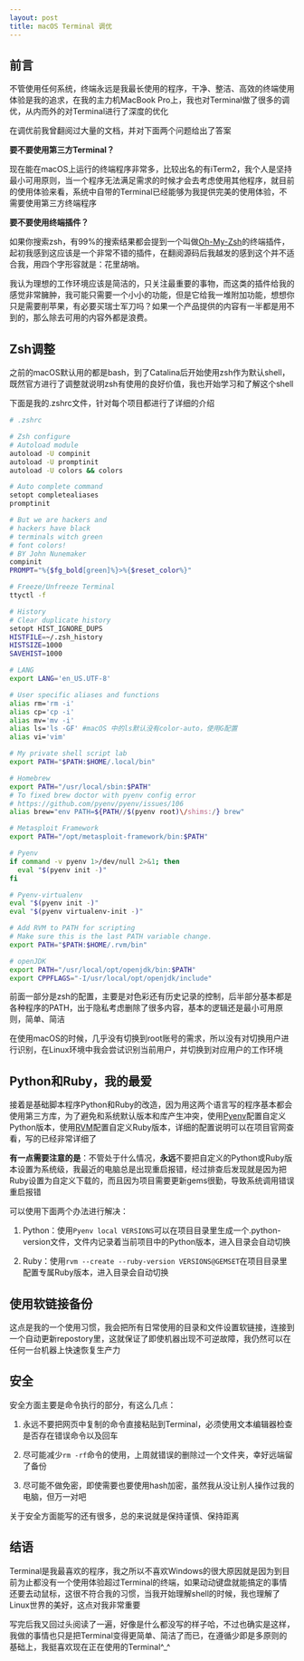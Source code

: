 ```yaml
---
layout: post
title: macOS Terminal 调优
---
```


## 前言

不管使用任何系统，终端永远是我最长使用的程序，干净、整洁、高效的终端使用体验是我的追求，在我的主力机MacBook Pro上，我也对Terminal做了很多的调优，从内而外的对Terminal进行了深度的优化

在调优前我曾翻阅过大量的文档，并对下面两个问题给出了答案

**要不要使用第三方Terminal？**

现在能在macOS上运行的终端程序非常多，比较出名的有iTerm2，我个人是坚持最小可用原则，当一个程序无法满足需求的时候才会去考虑使用其他程序，就目前的使用体验来看，系统中自带的Terminal已经能够为我提供完美的使用体验，不需要使用第三方终端程序

**要不要使用终端插件？**

如果你搜索zsh，有99%的搜索结果都会提到一个叫做[Oh-My-Zsh](https://ohmyz.sh)的终端插件，起初我感到这应该是一个非常不错的插件，在翻阅源码后我越发的感到这个并不适合我，用四个字形容就是：花里胡哨。

我认为理想的工作环境应该是简洁的，只关注最重要的事物，而这类的插件给我的感觉非常臃肿，我可能只需要一个小小的功能，但是它给我一堆附加功能，想想你只是需要削苹果，有必要买瑞士军刀吗？如果一个产品提供的内容有一半都是用不到的，那么除去可用的内容外都是浪费。

## Zsh调整

之前的macOS默认用的都是bash，到了Catalina后开始使用zsh作为默认shell，既然官方进行了调整就说明zsh有使用的良好价值，我也开始学习和了解这个shell

下面是我的.zshrc文件，针对每个项目都进行了详细的介绍

```bash
# .zshrc

# Zsh configure
# Autoload module
autoload -U compinit
autoload -U promptinit
autoload -U colors && colors

# Auto complete command
setopt completealiases
promptinit

# But we are hackers and
# hackers have black
# terminals witch green
# font colors!
# BY John Nunemaker
compinit
PROMPT="%{$fg_bold[green]%}>%{$reset_color%}"

# Freeze/Unfreeze Terminal
ttyctl -f

# History
# Clear duplicate history
setopt HIST_IGNORE_DUPS
HISTFILE=~/.zsh_history
HISTSIZE=1000
SAVEHIST=1000

# LANG
export LANG='en_US.UTF-8'

# User specific aliases and functions
alias rm='rm -i'
alias cp='cp -i'
alias mv='mv -i'
alias ls='ls -GF' #macOS 中的ls默认没有color-auto，使用G配置
alias vi='vim'

# My private shell script lab
export PATH="$PATH:$HOME/.local/bin"

# Homebrew
export PATH="/usr/local/sbin:$PATH"
# To fixed brew doctor with pyenv config error
# https://github.com/pyenv/pyenv/issues/106
alias brew="env PATH=${PATH//$(pyenv root)\/shims:/} brew"

# Metasploit Framework
export PATH="/opt/metasploit-framework/bin:$PATH"

# Pyenv
if command -v pyenv 1>/dev/null 2>&1; then
  eval "$(pyenv init -)"
fi

# Pyenv-virtualenv
eval "$(pyenv init -)"
eval "$(pyenv virtualenv-init -)"

# Add RVM to PATH for scripting
# Make sure this is the last PATH variable change.
export PATH="$PATH:$HOME/.rvm/bin"

# openJDK
export PATH="/usr/local/opt/openjdk/bin:$PATH"
export CPPFLAGS="-I/usr/local/opt/openjdk/include"
```

前面一部分是zsh的配置，主要是对色彩还有历史记录的控制，后半部分基本都是各种程序的PATH，出于隐私考虑删除了很多内容，基本的逻辑还是最小可用原则，简单、简洁

在使用macOS的时候，几乎没有切换到root账号的需求，所以没有对切换用户进行识别，在Linux环境中我会尝试识别当前用户，并切换到对应用户的工作环境

## Python和Ruby，我的最爱

接着是基础脚本程序Python和Ruby的改造，因为用这两个语言写的程序基本都会使用第三方库，为了避免和系统默认版本和库产生冲突，使用[Pyenv](https://github.com/pyenv/pyenv)配置自定义Python版本，使用[RVM](https://rvm.io/rvm/install)配置自定义Ruby版本，详细的配置说明可以在项目官网查看，写的已经非常详细了

**有一点需要注意的是**：不管处于什么情况，**永远**不要把自定义的Python或Ruby版本设置为系统级，我最近的电脑总是出现重启报错，经过排查后发现就是因为把Ruby设置为自定义下载的，而且因为项目需要更新gems很勤，导致系统调用错误重启报错

可以使用下面两个办法进行解决：

1. Python：使用`Pyenv local VERSIONS`可以在项目目录里生成一个.python-version文件，文件内记录着当前项目中的Python版本，进入目录会自动切换

2. Ruby：使用`rvm --create --ruby-version VERSIONS@GEMSET`在项目目录里配置专属Ruby版本，进入目录会自动切换

## 使用软链接备份

这点是我的一个使用习惯，我会把所有日常使用的目录和文件设置软链接，连接到一个自动更新repostory里，这就保证了即使机器出现不可逆故障，我仍然可以在任何一台机器上快速恢复生产力

## 安全

安全方面主要是命令执行的部分，有这么几点：

1. 永远不要把网页中复制的命令直接粘贴到Terminal，必须使用文本编辑器检查是否存在错误命令以及回车

2. 尽可能减少`rm -rf`命令的使用，上周就错误的删除过一个文件夹，幸好远端留了备份

3. 尽可能不做免密，即使需要也要使用hash加密，虽然我从没让别人操作过我的电脑，但万一对吧

关于安全方面能写的还有很多，总的来说就是保持谨慎、保持距离

## 结语

Terminal是我最喜欢的程序，我之所以不喜欢Windows的很大原因就是因为到目前为止都没有一个使用体验超过Terminal的终端，如果动动键盘就能搞定的事情还要去动鼠标，这很不符合我的习惯，当我开始理解shell的时候，我也理解了Linux世界的美好，这点对我非常重要

写完后我又回过头阅读了一遍，好像是什么都没写的样子哈，不过也确实是这样，我做的事情也只是把Terminal变得更简单、简洁了而已，在遵循少即是多原则的基础上，我挺喜欢现在正在使用的Terminal^_^
